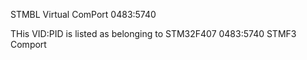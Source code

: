 STMBL Virtual ComPort
0483:5740

THis VID:PID is listed as belonging to STM32F407
0483:5740 STMF3 Comport
